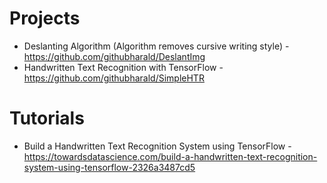 # Projects
* Deslanting Algorithm (Algorithm removes cursive writing style) - https://github.com/githubharald/DeslantImg
* Handwritten Text Recognition with TensorFlow - https://github.com/githubharald/SimpleHTR

# Tutorials
* Build a Handwritten Text Recognition System using TensorFlow - https://towardsdatascience.com/build-a-handwritten-text-recognition-system-using-tensorflow-2326a3487cd5